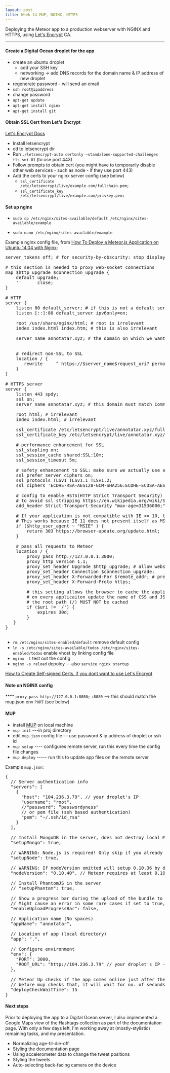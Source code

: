 ```yaml
---
layout: post
title: Week 14 MUP, NGINX, HTTPS
---
```


Deploying the Meteor app to a production webserver with NGINX and HTTPS, using [Let's Encrypt](https://letsencrypt.org/) CA.

-----

#### Create a Digital Ocean droplet for the app
- create an ubuntu droplet
   - add your SSH key
   - networking -> add DNS records for the domain name & IP address of new droplet
- regenerate password - will send an email
- `ssh root@ipaddress`
- change password
- `apt-get update`
- `apt-get install nginx`
- `apt-get install git`

#### Obtain SSL Cert from Let's Encrypt

[Let's Encrypt Docs](http://letsencrypt.readthedocs.org/en/latest/using.html#installation)

- Install letsencrypt
- cd to letsencrypt dir
- Run `./letsencrypt-auto certonly —standalone-supported-challenges tls-sni-01`  (to use port 443)
- Follow prompts to obtain cert (you might have to temporarily disable other web services - such as node - if they use port 443)
- Add the certs to your nginx server config (see below)
  - `ssl_certificate /etc/letsencrypt/live/example.com/fullchain.pem;`
  - `ssl_certificate_key /etc/letsencrypt/live/example.com/privkey.pem;`

#### Set up nginx

- `sudo cp /etc/nginx/sites-available/default /etc/nginx/sites-available/example`

- `sudo nano /etc/nginx/sites-available/example`

Example nginx config file, from [How To Deploy a Meteor.js Application on Ubuntu 14.04 with Nginx](https://www.digitalocean.com/community/tutorials/how-to-deploy-a-meteor-js-application-on-ubuntu-14-04-with-nginx):

<pre>
server_tokens off; # for security-by-obscurity: stop displaying nginx version

# this section is needed to proxy web-socket connections
map $http_upgrade $connection_upgrade {
    default upgrade;
    ''      close;
}

# HTTP
server {
    listen 80 default_server; # if this is not a default server, remove "default_server"
    listen [::]:80 default_server ipv6only=on;

    root /usr/share/nginx/html; # root is irrelevant
    index index.html index.htm; # this is also irrelevant

    server_name annotatar.xyz; # the domain on which we want to host the application. Since we set "default_server" previously, nginx will answer all hosts anyway.


    # redirect non-SSL to SSL
    location / {
       rewrite     ^ https://$server_name$request_uri? permanent;
    }
}

# HTTPS server
server {
    listen 443 spdy; 
    ssl on;
    server_name annotatar.xyz; # this domain must match Common Name (CN) in the SSL certificate

    root html; # irrelevant
    index index.html; # irrelevant

    ssl_certificate /etc/letsencrypt/live/annotatar.xyz/fullchain.pem; # full path to SSL certificate and CA certificate concatenated together
    ssl_certificate_key /etc/letsencrypt/live/annotatar.xyz/privkey.pem; # full path to SSL key

    # performance enhancement for SSL
    ssl_stapling on;
    ssl_session_cache shared:SSL:10m;
    ssl_session_timeout 5m;

    # safety enhancement to SSL: make sure we actually use a safe cipher
    ssl_prefer_server_ciphers on;
    ssl_protocols TLSv1 TLSv1.1 TLSv1.2;
    ssl_ciphers 'ECDHE-RSA-AES128-GCM-SHA256:ECDHE-ECDSA-AES128-GCM-SHA256:ECDHE-RSA-AES256-GCM-SHA384:ECDHE-ECDSA-AES256-GCM-SHA384:kEDH+AESGCM:ECDHE-RSA-AES128-SHA256:ECDHE-ECDSA-AES128-SHA256:ECDHE-RSA-AES128-SHA:ECDHE-ECDSA-AES128-SHA:ECDHE-RSA-AES256-SHA384:ECDHE-ECDSA-AES256-SHA384:ECDHE-RSA-AES256-SHA:ECDHE-ECDSA-AES256-SHA:DHE-RSA-AES128-SHA256:DHE-RSA-AES128-SHA:DHE-RSA-AES256-SHA256:DHE-DSS-AES256-SHA:AES128-GCM-SHA256:AES256-GCM-SHA384:ECDHE-RSA-RC4-SHA:ECDHE-ECDSA-RC4-SHA:RC4-SHA:HIGH:!aNULL:!eNULL:!EXPORT:!DES:!3DES:!MD5:!PSK';

    # config to enable HSTS(HTTP Strict Transport Security) https://developer.mozilla.org/en-US/docs/Security/HTTP_Strict_Transport_Security
    # to avoid ssl stripping https://en.wikipedia.org/wiki/SSL_stripping#SSL_stripping
    add_header Strict-Transport-Security "max-age=31536000;";

    # If your application is not compatible with IE <= 10, this will redirect visitors to a page advising a browser update
    # This works because IE 11 does not present itself as MSIE anymore
    if ($http_user_agent ~ "MSIE" ) {
        return 303 https://browser-update.org/update.html;
    }

    # pass all requests to Meteor
    location / {
        proxy_pass http://127.0.0.1:3000;
        proxy_http_version 1.1;
        proxy_set_header Upgrade $http_upgrade; # allow websockets
        proxy_set_header Connection $connection_upgrade;
        proxy_set_header X-Forwarded-For $remote_addr; # preserve client IP
        proxy_set_header X-Forward-Proto https;

        # this setting allows the browser to cache the application in a way compatible with Meteor
        # on every applicaiton update the name of CSS and JS file is different, so they can be cache infinitely (here: 30 days)
        # the root path (/) MUST NOT be cached
        if ($uri != '/') {
            expires 30d;
        }
   }
}

</pre>

- `rm /etc/nginx/sites-enabled/default` remove default config
- `ln -s /etc/nginx/sites-available/todos /etc/nginx/sites-enabled/todos` enable vhost by linking config file
- `nginx -t` test out the config
- `nginx -s reload` depoloy -- also `service nginx startup`

[How to Create Self-signed Certs, if you dont want to use Let's Encrypt](https://www.digitalocean.com/community/tutorials/how-to-create-a-ssl-certificate-on-nginx-for-ubuntu-12-04)

#### Note on NGINX config
**** `proxy_pass http://127.0.0.1:8080;`
`:8080` —> this should match the mup.json env `PORT` (see below)

#### MUP
- install [MUP](https://github.com/arunoda/meteor-up) on local machine
- `mup init` ---in proj directory
- edit `mup.json` config file — use password & ip address of droplet or ssh id
- `mup setup` ---- configures remote server, run this every time the config file changes
- `mup deploy` ----- run this to update app files on the remote server

Example `mup.json`:
<pre>
{
  // Server authentication info
  "servers": [
    {
      "host": "104.236.3.79", // your droplet's IP
      "username": "root",
      //"password": “passwordyness"
      // or pem file (ssh based authentication)
      "pem": "~/.ssh/id_rsa"
    }
  ],

  // Install MongoDB in the server, does not destroy local MongoDB on future setup
  "setupMongo": true,

  // WARNING: Node.js is required! Only skip if you already have Node.js installed on server.
  "setupNode": true,

  // WARNING: If nodeVersion omitted will setup 0.10.36 by default. Do not use v, only version number.
  "nodeVersion": "0.10.40", // Meteor requires at least 0.10.40

  // Install PhantomJS in the server
  // "setupPhantom": true,

  // Show a progress bar during the upload of the bundle to the server.
  // Might cause an error in some rare cases if set to true, for instance in Shippable CI
  "enableUploadProgressBar": false,

  // Application name (No spaces)
  "appName": "annotatar",

  // Location of app (local directory)
  "app": ".",

  // Configure environment
  "env": {
    "PORT": 3000,
    "ROOT_URL": "http://104.236.3.79" // your droplet's IP -- don't use https, nginx will take care of routing
  },

  // Meteor Up checks if the app comes online just after the deployment
  // before mup checks that, it will wait for no. of seconds configured below
  "deployCheckWaitTime": 15
}
</pre>

#### Next steps

Prior to deploying the app to a Digital Ocean server, I also implemented a Google Maps view of the Hashtags collection as part of the documentation page. With only a few days left, I'm working away at (mostly-stylistic) remaining tasks, and my presentation.

* Normalizing age-til-die-off
* Styling the documentation page
* Using accelerometer data to change the tweet positions
* Styling the tweets
* Auto-selecting back-facing camera on the device 
